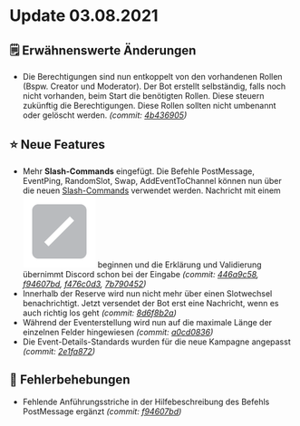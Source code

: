# Update 03.08.2021

## 🗒️ Erwähnenswerte Änderungen

* Die Berechtigungen sind nun entkoppelt von den vorhandenen Rollen (Bspw. Creator und Moderator). Der Bot erstellt selbständig, falls noch nicht vorhanden, beim Start die benötigten Rollen. Diese steuern zukünftig die Berechtigungen. Diese Rollen sollten nicht umbenannt oder gelöscht werden. _(commit:_ [_4b436905_](https://github.com/Alf-Melmac/slotbotServer/commit/4b4369058565c3dcb3cebcd243fb04c7cbba492d)_)_

## ⭐ Neue Features

* Mehr **Slash-Commands** eingefügt. Die Befehle PostMessage, EventPing, RandomSlot, Swap, AddEventToChannel können nun über die neuen [Slash-Commands](https://support.discord.com/hc/en-us/articles/1500000368501-Slash-Commands-FAQ) verwendet werden. Nachricht mit einem <img src="../../../.gitbook/assets/slash-emoji.png" alt="" data-size="line"> beginnen und die Erklärung und Validierung übernimmt Discord schon bei der Eingabe _(commit:_ [_446a9c58_](https://github.com/Alf-Melmac/slotbotServer/commit/446a9c586ae3c1a4330b38a85e2be5a4eddf7f84)_,_ [_f94607bd_](https://github.com/Alf-Melmac/slotbotServer/commit/f94607bd0f760a35ef9f8cebe05325f2e1514c3e)_,_ [_f476c0d3_](https://github.com/Alf-Melmac/slotbotServer/commit/f476c0d3af967cfaf64e58f11086525e2e94ced6)_,_ [_7b790452_](https://github.com/Alf-Melmac/slotbotServer/commit/7b7904521567b60e4cdbe7cb86a481f182b218a5)_)_
* Innerhalb der Reserve wird nun nicht mehr über einen Slotwechsel benachrichtigt. Jetzt versendet der Bot erst eine Nachricht, wenn es auch richtig los geht _(commit:_ [_8d6f8b2a_](https://github.com/Alf-Melmac/slotbotServer/commit/8d6f8b2a1ac2dca7d87f394da39f8b79f69b8de2)_)_
* Während der Eventerstellung wird nun auf die maximale Länge der einzelnen Felder hingewiesen _(commit:_ [_a0cd0836_](https://github.com/Alf-Melmac/slotbotServer/commit/a0cd08364565df8bddee4c787f22f8500357cb55)_)_
* Die Event-Details-Standards wurden für die neue Kampagne angepasst _(commit:_ [_2e1fa872_](https://github.com/Alf-Melmac/slotbotServer/commit/2e1fa8725374a9e7924741375cfcd4f094ad35cd)_)_

## 🐞 Fehlerbehebungen

* Fehlende Anführungsstriche in der Hilfebeschreibung des Befehls PostMessage ergänzt _(commit:_ [_f94607bd_](https://github.com/Alf-Melmac/slotbotServer/commit/f94607bd0f760a35ef9f8cebe05325f2e1514c3e)_)_
